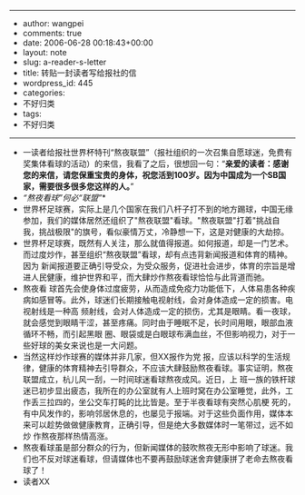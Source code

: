 - --
- author: wangpei
- comments: true
- date: 2006-06-28 00:18:43+00:00
- layout: note
- slug: a-reader-s-letter
- title: 转贴一封读者写给报社的信
- wordpress_id: 445
- categories:
- 不好归类
- tags:
- 不好归类
- --
- 一读者给报社世界杯特刊“熬夜联盟”（报社组织的一次召集自愿球迷，免费有奖集体看球的活动）的来信，我看了之后，很想回一句：“**亲爱的读者：感谢您的来信，请您保重宝贵的身体，祝您活到100岁。因为中国成为一个SB国家，需要很多很多您这样的人。**”
- *“熬夜看球”何必“联盟”**
- 世界杯足球赛，实际上是几个国家在我们八杆子打不到的地方踢球，中国无缘参加，我们的媒体居然还组织了"熬夜联盟"看球。"熬夜联盟"打着"挑战自我，挑战极限"的旗号，看似豪情万丈，冷静想一下，这是对健康的大劫掠。
- 世界杯足球赛，既然有人关注，那么就值得报道。如何报道，却是一门艺术。而过度炒作，甚至组织“熬夜联盟”看球，却有点违背新闻报道和体育的精神。因为 新闻报道要正确引导受众，为受众服务，促进社会进步，体育的宗旨是增进人民健康，维护世界和平，而大肆炒作熬夜看球恰恰与此背道而驰。
- 熬夜看 球首先会使身体过度疲劳，从而造成免疫力功能低下，人体易患各种疾病如感冒等。此外，球迷们长期接触电视射线，会对身体造成一定的损害。电视射线是一种高 频射线，会对人体造成一定的损伤，尤其是眼睛。看一夜球，就会感觉到眼睛干涩，甚至疼痛。同时由于睡眠不足，长时间用眼，眼部血液循环不畅，而引起黑眼 圈、眼袋或是白眼球布满血丝，不但影响视力，对于一些好球的美女来说也是一大问题。
- 当然这样炒作球赛的媒体并非几家，但XX报作为党 报，应该以科学的生活规律，健康的体育精神去引导群众，不应该大肆鼓励熬夜看球。事实证明，熬夜联盟成立，杭儿风一刮，一时间球迷看球熬夜成风。近日，上 班一族的铁杆球迷已初步显出疲态，我所在的办公室就有人上班时窝在办公室睡觉，此外，工作丢三拉四的，坐公交车打盹的比比皆是。至于半夜看球有突然心肌梗 死的，有中风发作的，影响邻居休息的，也屡见于报端。对于这些负面作用，媒体本来可以趁势做做健康教育，正确引导，但是绝大多数媒体时一笔带过，远不如炒 作熬夜那样热情高涨。
- 熬夜看球虽是部分群众的行为，但新闻媒体的鼓吹熬夜无形中影响了球迷。我们也不反对球迷看球，但请媒体也不要再鼓励球迷舍弃健康拼了老命去熬夜看球了！
- 读者XX

